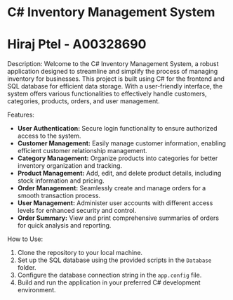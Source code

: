# C# Inventory Management System
# Hiraj Ptel - A00328690
Description:
Welcome to the C# Inventory Management System, a robust application designed to streamline and simplify the process of managing inventory for businesses. This project is built using C# for the frontend and SQL database for efficient data storage. With a user-friendly interface, the system offers various functionalities to effectively handle customers, categories, products, orders, and user management.

Features:
- **User Authentication:** Secure login functionality to ensure authorized access to the system.
- **Customer Management:** Easily manage customer information, enabling efficient customer relationship management.
- **Category Management:** Organize products into categories for better inventory organization and tracking.
- **Product Management:** Add, edit, and delete product details, including stock information and pricing.
- **Order Management:** Seamlessly create and manage orders for a smooth transaction process.
- **User Management:** Administer user accounts with different access levels for enhanced security and control.
- **Order Summary:** View and print comprehensive summaries of orders for quick analysis and reporting.

How to Use:
1. Clone the repository to your local machine.
2. Set up the SQL database using the provided scripts in the `Database` folder.
3. Configure the database connection string in the `app.config` file.
4. Build and run the application in your preferred C# development environment.

